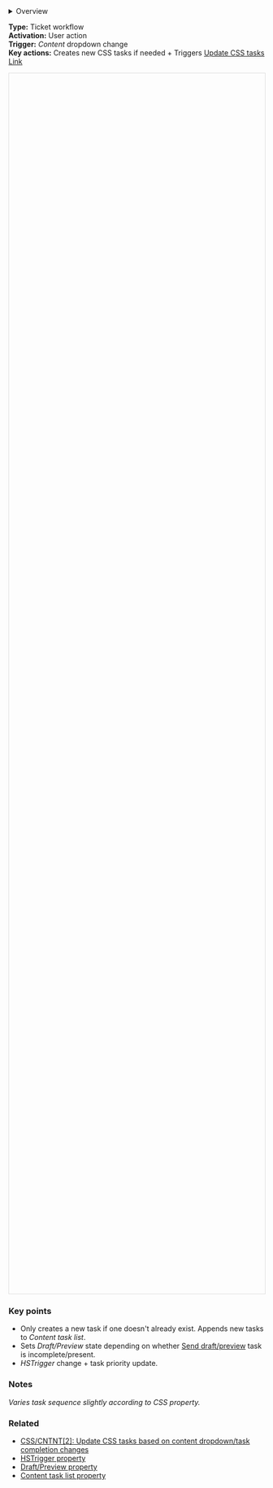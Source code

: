 <details><summary>Overview</summary>
<p>The CSS tasks reflect the state of the <em>Content</em> dropdown (and also <em>Dataset</em>). Different tasks are created as this state changes. However, as <em>Content</em> can move back and forward between states, rather than create a new task whenever the state changes, the content workflows reuse existing (completed) tasks, so that there is at most one of each type of task in the ticket.</p><p>After this workflow has actioned the <em>Content</em> change at a ticket level, it is necessary to trigger a task workflow (<u>Content[2]</u>) on each associated task to activate/deactive it as necessary and, in the case of <u>Chase POC</u>, to change its title and email text. <em>HSTrigger</em> and <em>Priority</em> change are used to achieve this.</p></details>

**Type:** Ticket workflow  
**Activation:** User action  
**Trigger:** *Content* dropdown change   
**Key actions:** Creates new CSS tasks if needed + Triggers <u>Update CSS tasks</u>  
<a target="_blank" href="https://app-eu1.hubspot.com/workflows/3479931/platform/flow/2290283761/edit">Link</a>  
   
<div id="viewer" style="width:100%;height:60vh;border:1px solid #ddd;"></div>
<script src="https://cdn.jsdelivr.net/npm/openseadragon@4.1/build/openseadragon/openseadragon.min.js"></script>
<script>
  document.addEventListener('DOMContentLoaded', function () {
    var basePath = window.location.pathname.replace(/\/workflows\/.*/, '/');
    var imgUrl = basePath + "images/CSS-CNTNT-1-Content-dropdown-change.png";
    OpenSeadragon({ id: "viewer", prefixUrl: "https://cdn.jsdelivr.net/npm/openseadragon@4.1/build/openseadragon/images/", tileSources: { type: "image", url: imgUrl, buildPyramid: false }, showNavigator: true, showZoomControl: true, showHomeControl: true, showFullPageControl: false });
  });
</script>

### Key points  
- Only creates a new task if one doesn't already exist. Appends new tasks to *Content task list*.    
- Sets *Draft/Preview* state depending on whether <u>Send draft/preview</u> task is incomplete/present.  
- *HSTrigger* change + task priority update.

### Notes  
<i>Varies task sequence slightly according to *CSS* property.</i>  

### Related  
- [CSS/CNTNT[2]: Update CSS tasks based on content dropdown/task completion changes](../workflows/CSS-CNTNT-2-Update-CSS-tasks.md)
- [HSTrigger property](../articles/Workflow-internal-properties.md#hstrigger)
- [Draft/Preview property](../articles/Workflow-internal-properties.md#draftpreview)
- [Content task list property](../articles/Workflow-internal-properties.md#content-task-list)